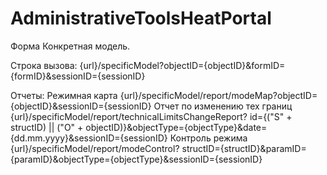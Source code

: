 # AdministrativeToolsHeatPortal

Форма Конкретная модель.

Строка вызова: 
{url}/specificModel?objectID={objectID}&formID={formID}&sessionID={sessionID}

Отчеты:
Режимная карта
{url}/specificModel/report/modeMap?objectID={objectID}&sessionID={sessionID}
Отчет по изменению тех границ
{url}/specificModel/report/technicalLimitsChangeReport?
    id={("S" + structID) || ("O" + objectID)}&objectType={objectType}&date={dd.mm.yyyy}&sessionID={sessionID}
Контроль режима
{url}/specificModel/report/modeControl?
    structID={structID}&paramID={paramID}&objectType={objectType}&sessionID={sessionID}